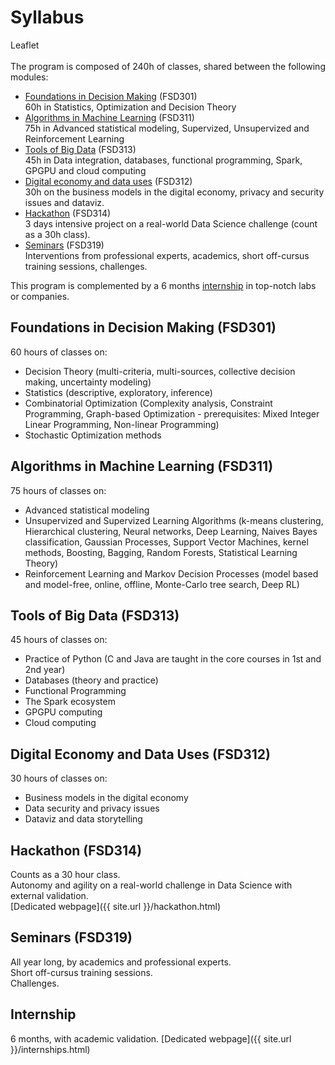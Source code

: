 # Syllabus

<leaflet><a class="buttons">Leaflet</a></leaflet><br>
<br>
The program is composed of 240h of classes, shared between the following modules:
- [Foundations in Decision Making](#fsd301) (FSD301)<br>
60h in Statistics, Optimization and Decision Theory
- [Algorithms in Machine Learning](#fsd311) (FSD311)<br>
75h in Advanced statistical modeling, Supervized, Unsupervized and Reinforcement Learning
- [Tools of Big Data](#fsd313) (FSD313)<br>
45h in Data integration, databases, functional programming, Spark, GPGPU and cloud computing
- [Digital economy and data uses](#fsd312) (FSD312)<br>
30h on the business models in the digital economy, privacy and security issues and dataviz.
- [Hackathon](#fsd314) (FSD314)<br>
3 days intensive project on a real-world Data Science challenge (count as a 30h class).
- [Seminars](#fsd319) (FSD319)<br>
Interventions from professional experts, academics, short off-cursus training sessions, challenges.

This program is complemented by a 6 months [internship](#internship) in top-notch labs or companies.

## <a id="fsd301"></a>Foundations in Decision Making (FSD301)
60 hours of classes on:
- Decision Theory (multi-criteria, multi-sources, collective decision making, uncertainty modeling)
- Statistics (descriptive, exploratory, inference)
- Combinatorial Optimization (Complexity analysis, Constraint Programming, Graph-based Optimization - prerequisites: Mixed Integer Linear Programming, Non-linear Programming)
- Stochastic Optimization methods

## <a id="fsd311"></a>Algorithms in Machine Learning (FSD311)
75 hours of classes on:
- Advanced statistical modeling
- Unsupervized and Supervized Learning Algorithms (k-means clustering, Hierarchical clustering, Neural networks, Deep Learning, Naives Bayes classification, Gaussian Processes, Support Vector Machines, kernel methods, Boosting, Bagging, Random Forests, Statistical Learning Theory)
- Reinforcement Learning and Markov Decision Processes (model based and model-free, online, offline, Monte-Carlo tree search, Deep RL)

## <a id="fsd313"></a>Tools of Big Data (FSD313)
45 hours of classes on:
- Practice of Python (C and Java are taught in the core courses in 1st and 2nd year)
- Databases (theory and practice)
- Functional Programming
- The Spark ecosystem
- GPGPU computing
- Cloud computing

## <a id="fsd312"></a>Digital Economy and Data Uses (FSD312)
30 hours of classes on:
- Business models in the digital economy
- Data security and privacy issues
- Dataviz and data storytelling

## <a id="fsd314"></a>Hackathon (FSD314)
Counts as a 30 hour class.<br>
Autonomy and agility on a real-world challenge in Data Science with external validation.<br>
[Dedicated webpage]({{ site.url }}/hackathon.html)

## <a id="fsd319"></a>Seminars (FSD319)
All year long, by academics and professional experts.<br>
Short off-cursus training sessions.<br>
Challenges.

## <a id="internship"></a>Internship
6 months, with academic validation.
[Dedicated webpage]({{ site.url }}/internships.html)
